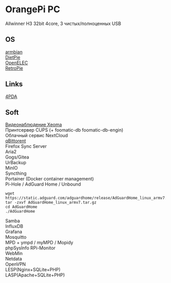 # OrangePi PC
Allwinner H3 32bit 4core, 3 чистых/полноценных USB  

## OS
[armbian](https://www.armbian.com/orange-pi-pc/)  
[DietPie](https://dietpi.com/)  
[OpenELEC](http://openelec.tv)  
[RetroPie](http://www.retrorangepi.org/)  

## Links
[4PDA](https://4pda.to/forum/index.php?showtopic=750921)

## Soft
[Видеонаблюдение Xeoma](https://felenasoft.com/xeoma/ru/download/)  
Принтсервер CUPS (+ foomatic-db foomatic-db-engin)  
Облачный сервис NextCloud  
[qBittorent](/KnowledgeBase/os/linux_debian.html#qbittorrent)  
Firefox Sync Server  
Aria2  
Gogs/Gitea  
UrBackup  
MinIO  
Syncthing  
Portainer (Docker container management)  
Pi-Hole / AdGuard Home / Unbound  
```
wget https://static.adguard.com/adguardhome/release/AdGuardHome_linux_armv7.tar.gz
tar -zxvf AdGuardHome_linux_armv7.tar.gz
cd AdGuardHome
./AdGuardHome
```
Samba  
InfluxDB  
Grafana  
Mosquitto  
MPD + ympd / myMPD / Mopidy  
phpSysInfo 
RPi-Monitor  
WebMin  
Netdata  
OpenVPN  
LESP(Nginx+SQLite+PHP)  
LASP(Apache+SQLite+PHP)  
